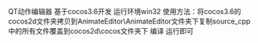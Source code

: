 QT动作编辑器	基于cocos3.6开发
运行环境win32
使用方法：将cocos3.6的cocos2d文件夹拷贝到AnimateEditor\AnimateEditor文件夹下复制source_cpp中的所有文件覆盖到cocos2d\cocos文件夹下
编译 运行即可
